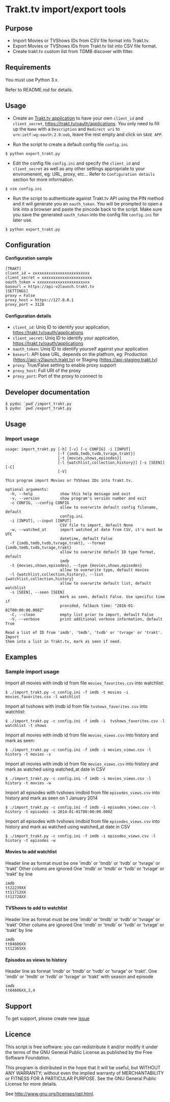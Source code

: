 # Trakt.tv import/export tools

## Purpose

 * Import Movies or TVShows IDs from CSV file format into Trakt.tv.
 * Export Movies or TVShows IDs from Trakt.tv list into CSV file format.
 * Create trakt.tv custom list from TDMB discover with filter.

## Requirements

You must use Python 3.x.

Refer to README.md for details.

## Usage

* Create an [Trakt.tv application](https://trakt.tv/oauth/applications) to have your own ``client_id`` and ``client_secret``, https://trakt.tv/oauth/applications.
You only need to fill up the ``Name`` with a ``Description`` and ``Redirect uri`` to `urn:ietf:wg:oauth:2.0:oob`, leave the rest empty and click on ``SAVE APP``.

* Run the script to create a default config file ``config.ini``

```
$ python export_trakt.py
```

* Edit the config file ``config.ini`` and specify the ``client_id`` and ``client_secret`` as well as any other settings appropriate to your enviromenent, eg: URL, proxy, etc...
Refer to ``Configuration details`` section for more information.

```
$ vim config.ini
```

* Run the script to authenticate against Trakt.tv API using the PIN method and it will generate you an ``oauth_token``.
You will be prompted to open a link into a browser and paste the pincode back to the script. 
Make sure you save the generated ``oauth_token`` into the config file ``config.ini`` for later use.

```
$ python export_trakt.py
```

## Configuration

#### Configuration sample

```text
[TRAKT]
client_id = xxxxxxxxxxxxxxxxxxxxxxxxx
client_secret = xxxxxxxxxxxxxxxxxxxxxx
oauth_token = xxxxxxxxxxxxxxxxxxxxxxx
baseurl = https://api-v2launch.trakt.tv
[SETTINGS]
proxy = False
proxy_host = https://127.0.0.1
proxy_port = 3128
```

#### Configuration details

 * ``client_id``: Uniq ID to identify your application, https://trakt.tv/oauth/applications
 * ``client_secret``: Uniq ID to identify your application, https://trakt.tv/oauth/applications
 * ``oauth_token``: Uniq ID to identify yourself against your application
 * ``baseurl``: API base URL, depends on the platfrom, eg: Production (https://api-v2launch.trakt.tv) or Staging (https://api-staging.trakt.tv)
 * ``proxy``: True/False setting to enable proxy support
 * ``proxy_host``: Full URI of the proxy
 * ``proxy_port``: Port of the proxy to connect to

## Developer documentation

```
$ pydoc `pwd`/import_trakt.py
$ pydoc `pwd`/export_trakt.py
```

## Usage 
### Import usage

```text
usage: import_trakt.py [-h] [-v] [-c CONFIG] -i [INPUT]
                       [-f {imdb,tmdb,tvdb,tvrage,trakt}]
                       [-t {movies,shows,episodes}]
                       [-l {watchlist,collection,history}] [-s [SEEN]] [-C]
                       [-V]

This program import Movies or TVShows IDs into Trakt.tv.

optional arguments:
  -h, --help            show this help message and exit
  -v, --version         show program's version number and exit
  -c CONFIG, --config CONFIG
                        allow to overwrite default config filename, default
                        config.ini
  -i [INPUT], --input [INPUT]
                        CSV file to import, default None
  -w, --watched_at      import watched_at date from CSV, it's must be UTC
                        datetime, default False
  -f {imdb,tmdb,tvdb,tvrage,trakt}, --format {imdb,tmdb,tvdb,tvrage,trakt}
                        allow to overwrite default ID type format, default
                        imdb
  -t {movies,shows,episodes}, --type {movies,shows,episodes}
                        allow to overwrite type, default movies
  -l {watchlist,collection,history}, --list {watchlist,collection,history}
                        allow to overwrite default list, default watchlist
  -s [SEEN], --seen [SEEN]
                        mark as seen, default False. Use specific time if
                        provided, falback time: "2016-01-01T00:00:00.000Z"
  -C, --clean           empty list prior to import, default False
  -V, --verbose         print additional verbose information, default True

Read a list of ID from 'imdb', 'tmdb', 'tvdb' or 'tvrage' or 'trakt'. Import
them into a list in Trakt.tv, mark as seen if need.
```

## Examples

### Sample import usage

Import all movies with imdb id from file ``movies_favorites.csv`` into watchlist:

	$ ./import_trakt.py -c config.ini -f imdb -t movies -i movies_favorites.csv -l watchlist

Import all tvshows with imdb id from file ``tvshows_favorites.csv`` into watchlist:

	$ ./import_trakt.py -c config.ini -f imdb -i  tvshows_favorites.csv -l watchlist -t shows

Import all movies with imdb id from file ``movies_views.csv`` into history and mark as seen:

	$ ./import_trakt.py -c config.ini -f imdb -i movies_views.csv -l history -t movies -s

Import all movies with imdb id from file ``movies_views.csv`` into history and mark as watched using watched_at date in CSV

	$ ./import_trakt.py -c config.ini -f imdb -i movies_views.csv -l history -t movies -w

Import all episodes with tvshows imdbid from file ``episodes_views.csv`` into history and mark as seen on 1 January 2014

	$ ./import_trakt.py -c config.ini -f imdb -i episodes_views.csv -l history -t episodes -s 2014-01-01T00:00:00.000Z

Import all episodes with tvshows imdbid from file ``episodes_views.csv`` into history and mark as watched using watched_at date in CSV

	$ ./import_trakt.py -c config.ini -f imdb -i episodes_views.csv -l history -t episodes -w

#### Movies to add watchlist
Header line as format must be one 'imdb' or 'tmdb' or 'tvdb' or 'tvrage' or 'trakt'
Other colums are ignored
One 'imdb' or 'tmdb' or 'tvdb' or 'tvrage' or 'trakt' by line
```
imdb
tt22239XX
tt11712XX
tt12728XX
```

#### TVShows to add to watchlist
Header line as format must be one 'imdb' or 'tmdb' or 'tvdb' or 'tvrage' or 'trakt'
Other colums are ignored
One 'imdb' or 'tmdb' or 'tvdb' or 'tvrage' or 'trakt' by line
```
imdb
tt04606XX
tt12365XX
```

#### Episodes as views to history
Header line as format 'imdb' or 'tmdb' or 'tvdb' or 'tvrage' or 'trakt'.
One 'imdb' or 'tmdb' or 'tvdb' or 'tvrage' or 'trakt' with season and episode
```
imdb
tt04606XX,3,4
```

## Support

To get support, please create new [issue](https://github.com/xbgmsharp/trakt/issues)

## Licence

This script is free software:  you can redistribute it and/or  modify  it under  the  terms  of the  GNU  General  Public License  as published by the Free Software Foundation.

This program is distributed in the hope  that it will be  useful, but WITHOUT ANY WARRANTY; without even the  implied warranty of MERCHANTABILITY or FITNESS FOR A PARTICULAR PURPOSE. See the GNU General Public License for more details.

See <http://www.gnu.org/licenses/gpl.html>.
